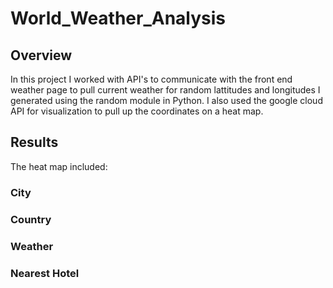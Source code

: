 # World_Weather_Analysis

## Overview
In this project I worked with API's to communicate with the front end weather page to pull current weather for random lattitudes and longitudes I generated using the random module in Python. I also used the google cloud API for visualization to pull up the coordinates on a heat map.

## Results
The heat map included:
### City
### Country
### Weather
### Nearest Hotel
